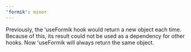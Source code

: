 ```yaml
---
'formik': minor
---
```


Previously, the ʻuseFormik hook would return a new object each time. Because of this, its result could not be used as a dependency for other hooks. Now ʻuseFormik will always return the same object.
